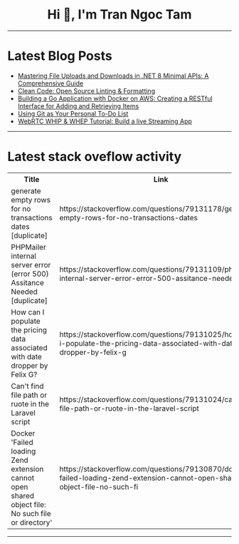 <h1 align="center">Hi 👋, I'm Tran Ngoc Tam</h1>

---

# Latest Blog Posts 
<!-- BLOG-POST-LIST:START -->
- [Mastering File Uploads and Downloads in .NET 8 Minimal APIs: A Comprehensive Guide](https://dev.to/leandroveiga/mastering-file-uploads-and-downloads-in-net-8-minimal-apis-a-comprehensive-guide-5al3)
- [Clean Code: Open Source Linting &amp; Formatting](https://dev.to/majd_almnayer_2101/clean-code-open-source-linting-formatting-1g8l)
- [Building a Go Application with Docker on AWS: Creating a RESTful Interface for Adding and Retrieving Items](https://dev.to/zahraajawad/building-a-go-application-with-docker-on-aws-creating-a-restful-interface-for-adding-and-retrieving-items-54mi)
- [Using Git as Your Personal To-Do List](https://dev.to/munemprionto/using-git-as-your-personal-to-do-list-3kkd)
- [WebRTC WHIP &amp; WHEP Tutorial: Build a live Streaming App](https://dev.to/alakkadshaw/webrtc-whip-whep-tutorial-build-a-live-streaming-app-490l)
<!-- BLOG-POST-LIST:END -->

---

# Latest stack oveflow activity
<table>
  <tr><th>Title</th><th>Link</th></tr>
  <!-- STACKOVERFLOW:START --><tr><td>generate empty rows for no transactions dates [duplicate]</td><td>https://stackoverflow.com/questions/79131178/generate-empty-rows-for-no-transactions-dates</td></tr><tr><td>PHPMailer internal server error &lpar;error 500&rpar; Assitance Needed [duplicate]</td><td>https://stackoverflow.com/questions/79131109/phpmailer-internal-server-error-error-500-assitance-needed</td></tr><tr><td>How can I populate the pricing data associated with date dropper by Felix G?</td><td>https://stackoverflow.com/questions/79131025/how-can-i-populate-the-pricing-data-associated-with-date-dropper-by-felix-g</td></tr><tr><td>Can&#39;t find file path or ruote in the Laravel script</td><td>https://stackoverflow.com/questions/79131024/cant-find-file-path-or-ruote-in-the-laravel-script</td></tr><tr><td>Docker &#39;Failed loading Zend extension cannot open shared object file: No such file or directory&#39;</td><td>https://stackoverflow.com/questions/79130870/docker-failed-loading-zend-extension-cannot-open-shared-object-file-no-such-fi</td></tr><!-- STACKOVERFLOW:END -->
</table>

---


